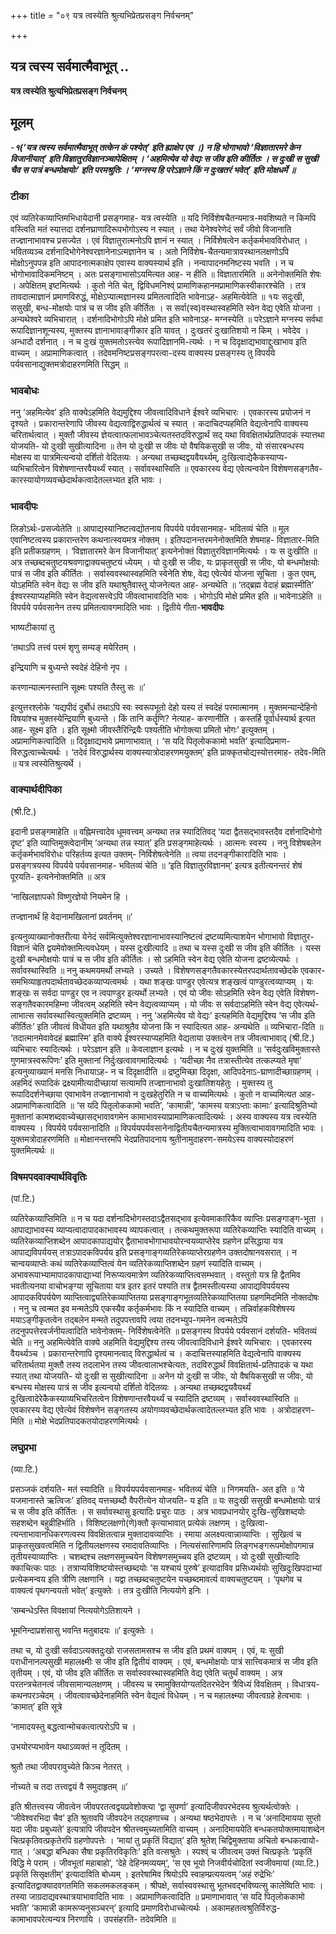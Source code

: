 +++
title = "०९ यत्र त्वस्येति श्रुत्यभिप्रेतप्रसङ्ग निर्वचनम्"

+++


## यत्र त्वस्य सर्वमात्मैवाभूत् ..

**यत्र त्वस्येति श्रुत्यभिप्रेतप्रसङ्ग निर्वचनम्**

## **मूलम्**

-***१(‘यत्र त्वस्य सर्वमात्मैवाभूत् तत्केन कं पश्येत्’ इति ह्याक्षेप एव ।) न हि भोगाभावो ‘विज्ञातारमरे केन विजानीयात्’ इति विज्ञातुरविज्ञानञ्चापेक्षितम् । ‘अहमित्येव यो वेद्यः स जीव इति कीर्तितः । स दुःखी स सुखी चैव स पात्रं बन्धमोक्षयोः’ इति परमश्रुतिः । ‘मग्नस्य हि परेऽज्ञाने किं न दुःखतरं भवेत्’ इति मोक्षधर्मे ॥***

### **टीका** 

एवं व्यतिरेकव्याप्तिमभिधायेदानी प्रसङ्गमाह- यत्र त्वस्येति ॥ यदि निर्विशेषचैतन्यमात्र-मवशिष्यते न किमपि वस्त्विति मतं स्यात्तदा दर्शनघ्राणादिरूपभोगोऽस्य न स्यात् । तथा येनेश्वरेणेदं सर्वं जीवो विजानाति तज्ज्ञानाभावश्च प्रसज्येत । एवं विज्ञातुरात्मनोऽपि ज्ञानं न स्यात् । निर्विशेषत्वेन कर्तृकर्मभावविरोधात् । भवितव्यञ्च दर्शनादिभोगेनेश्वरज्ञानेनाऽत्मज्ञानेन च । अतो निर्विशेष-चैतन्यमात्रावस्थानलक्षणोऽपि मोक्षोऽनुपपन्न इति आपादनात्मकाक्षेप एवास्य वाक्यस्यार्थ इति । नन्वापादनमनिष्टस्य भवति । न च भोगोभावादिकमनिष्टम् । अतः प्रसङ्गाभासोऽयमित्यत आह- न हीति ॥ विज्ञातारमिति ॥ अनेनोक्तमिति शेषः । अपेक्षितम् इष्टमित्यर्थः । कुतो नेति चेत्, द्विविधमनिश्व्ं प्रामाणिकहानमप्रामाणिकस्वीकारश्चेति । तत्र तावदात्माज्ञानं प्रमाणविरुद्धं, मोक्षेऽप्यात्मज्ञानस्य प्रमितत्वादिति भावेनाऽह- अहमित्येवेति ॥ १यः सदुःखी, ससुखी, बन्ध-मोक्षयोः पात्रं च
स जीव इति कीर्तितः । स सर्वा(स्व)वस्थास्वहमिति स्वेन वेद्य एवेति योजना । अन्यथेश्वरे व्यभिचारात् । दर्शनादिभोगोऽपि मोक्षे प्रमित इति भावेनाऽह- मग्नस्येति ॥ परेऽज्ञाने मग्नस्य सर्वथा रूपादिज्ञानशून्यस्य, मुक्तस्य ज्ञानाभावाङ्गीकार इति यावत् । दुःखतरं दुःखातिशयो न किम् । भवेदेव । अन्धादौ दर्शनात् । न च दुःखं युक्तमतोऽस्त्येव रूपादिज्ञानमि-त्यर्थः । न च दिदृक्षाद्यभावाद्दुःखाभाव इति वाच्यम् । अप्रामाणिकत्वात् । तदेवमनिष्टप्रसङ्गपरत्वा-दस्य वाक्यस्य प्रसङ्गस्य तु विपर्यये पर्यवसानाद्युक्तमत्रोदाहरणमिति सिद्धम् ॥

### **भावबोधः** 

ननु ‘अहमित्येव’ इति वाक्येऽहमिति वेद्यमुद्दिश्य जीवत्वादिविधाने ईश्वरे व्यभिचारः । एवकारस्य प्रयोजनं न दृश्यते । प्रकारान्तरेणापि जीवस्य वेद्यत्वाद्विरुद्धार्थत्वं च स्यात् । कदाचिदप्यहमिति वेद्यत्वेनापि वाक्यस्य चरितार्थत्वात् । मुक्तौ जीवस्य ज्ञेयत्वात्फलाभावञ्चेत्यतस्तदविरुद्धार्थं सद् यथा विवक्षितार्थप्रतिपादकं स्यात्तथा योजयति- यो दुःखी सुखीत्यादिना ॥ तेन यो दुःखी स जीवः यो वैषयिकसुखी स जीवः, यो संसारबन्धस्य मोक्षस्य वा पात्रमित्यन्वयो दर्शितो वेदितव्यः । अन्यथा तच्छब्दद्वयवैयर्थ्यम्, दुःखित्वाद्येकैकस्याप्य-व्यभिचारित्वेन विशेषणान्तरवैयर्थ्यं स्यात् । सर्वावस्थास्विति ॥ एवकारस्य वेद्य एवेत्यन्वयेन विशेषणसङ्गतैव-कारस्यायोगव्यवच्छेदार्थकत्वादेतल्लभ्यत इति भावः ।

### **भावदीपः** 

लिङोऽर्थः-प्रसज्येतेति ॥ आपाद्यस्यानिष्टत्वद्योतनाय विपर्यये पर्यवसानमाह- भवितव्यं चेति ॥ मूल एवानिष्टत्वस्य प्रकारान्तरेण कथनात्स्वयमत्र नोक्तम् । इतिपदानन्तरमनेनोक्तमिति शेषमाह- विज्ञातार-मिति इति प्रतीकग्रहणम् । ‘विज्ञातारमरे केन विजानीयात्’ इत्यनेनोक्तं विज्ञातुरविज्ञानमित्यर्थः । यः स दुःखीति ॥ अत्र तच्छब्दचतुष्टयश्रवणाद्वाक्यचतुष्टयं ध्येयम् । यो दुःखी स जीवः, यः प्राकृतसुखी स जीवः, यो बन्धमोक्षयोः पात्रं स जीव इति कीर्तितः ।
सर्वास्ववस्थास्वहमिति स्वेनेति शेषः, वेद्य एवेत्येवं योजना सूचिता । कुत एवम्, योऽहमिति स्वेन वेद्यः स जीव इति यथाश्रुतैवास्तु योजनेत्यत आह- अन्यथेति ॥ ‘तद्ब्रह्म वेदाहं ब्रह्मास्मीति’ ईश्वरस्याप्यहमिति स्वेन वेद्यत्वसत्त्वेऽपि जीवत्वाभावादिति भावः । भोगोऽपि मोक्षे प्रमित इति ॥ भावेनाऽहेति ॥ विपर्यये पर्यवसानेन तस्य प्रमितत्वावगमादिति भावः । द्वितीये गीता-**भावदीपः** 

भाष्यटीकायां तु

‘तथाऽपि तत्त्वं परमं शृणु सम्यङ् मयेरितम् ।

इन्द्रियाणि च बुध्यन्ते स्वदेहं देहिनो नृप ।

करणान्यात्मनस्तानि सूक्ष्मः पश्यति तैस्तु सः ॥’

इत्युत्तरश्लोके ‘यद्यपीदं दुर्बोधं तथाऽपि स्वः स्वरूपभूतो देहो यस्य तं स्वदेहं परमात्मानम् । मुक्तमन्यान्देहिनो विषयांश्च मुक्तस्येन्द्रियाणि बुध्यन्ते । किं तानि कर्तॄणि? नेत्याह- करणानीति । कस्तर्हि पूर्वार्धस्यार्थ इत्यत आह- सूक्ष्म इति । इति सूक्ष्मो जीवस्तैरिन्द्रियैः पश्यतीति भोगोक्त्या प्रमितो भोगः’ इत्युक्तम् । अप्रामाणिकत्वादिति ॥ दिदृक्षाद्यभावे प्रमाणाभावात् । ‘स यदि पितृलोककामो भवति’ इत्यादिप्रमाण-विरुद्धत्वाच्चेत्यर्थः । ‘तदेवं विरुद्धार्थस्य वाक्यस्यात्रोदाहरणमयुक्तम्’ इति प्राक्कृतचोद्यस्योत्तरमाह- तदेव-मिति ॥ यत्र त्वस्येतिश्रुत्यर्थे ।

### **वाक्यार्थदीपिका**

(श्री.टि.)

इदानी प्रसङ्गमाहेति ॥ वह्निमत्त्वादेव धूमवत्त्वम् अन्यथा तन्न स्यादितिवद् ‘यदा द्वैतसद्भावस्तदैव दर्शनादिभोगो दृष्ट’ इति व्याप्तिमुक्त्वेदानीम् ‘अन्यथा तन्न स्यात्’ इति प्रसङ्गमाहेत्यर्थः । आत्मनः स्वस्य । ननु विशेषबलेन कर्तृकर्मभावविरोधः परिहर्तव्य इत्यत उक्तम्- निर्विशेषत्वेनेति ॥ त्वया तदनङ्गीकारादिति भावः । प्रसङ्गत्रयस्य विपर्यये पर्यवसानमाह- भवितव्यं चेति ॥ ‘इति विज्ञातुरविज्ञानम्’ इत्यत्र इतीत्यनन्तरं शेषं पूरयति- इत्यनेनोक्तमिति ॥ अत्र

‘नाखिलज्ञापको विष्णुरज्ञेयो नियमेन हि ।

तज्ज्ञानार्थं हि वेदानामखिलानां प्रवर्तनम् ॥’

इत्यनुव्याख्यानोक्तरीत्या येनेदं सर्वमित्युक्तेश्वरज्ञानाभावस्यानिष्टत्वं द्रष्टव्यमित्याशयेन भोगाभावो विज्ञातुर-विज्ञानं चेति द्वयमेवोक्तमित्यवधेयम् । यस्स दुःखीत्यादि ॥ तथा च यस्स दुःखी स जीव इति कीर्तितः । यस्स दुःखी बन्धमोक्षयोः पात्रं च स जीव इति कीर्तितः । सो ऽहमिति स्वेन वेद्य एवेति योजना द्रष्टव्येत्यर्थः । सर्वावस्थास्विति ॥ ननु कथमयमर्थो लभ्यते । उच्यते । विशेषणसङ्गतैवकारस्येतरपदार्थतावच्छेदके एवकार-समभिव्याहृतपदार्थतावच्छेदकव्याप्यत्वमर्थः । यथा शङ्खः पाण्डुर एवेत्यत्र शङ्खत्वं पाण्डुरत्वव्याप्यम् । यः शङ्खः स सर्वदा पाण्डुर एव न त्वपाण्डुर इत्यर्थो लभ्यते । एवं यो जीवः सोऽहमिति स्वेन वेद्य एवेति विशेषण-सङ्गतैवकारमहिम्ना जीवत्वम् अहमिति स्वेन वेद्यत्वव्याप्यम् । यो जीवः स सर्वदाऽहमिति स्वेन वेद्य एवेत्यर्थ-लाभात्स सर्वावस्थास्वित्युक्तमिति द्रष्टव्यम् । ननु ‘अहमित्येव यो वेद्यः’ इत्यहमिति वेद्यमुद्दिश्य ‘स जीव इति कीर्तितः’ इति जीवत्वं विधीयत इति यथाश्रुतैव योजना किं न स्यादित्यत आह- अन्यथेति ॥ व्यभिचारा-दिति ॥ ‘तदात्मानमेवावेदहं ब्रह्मास्मि’ इति वाक्ये ईश्वरस्याप्यहमिति वेद्यताया उक्तत्वेन तत्र जीवत्वाभावाद् (श्री.टि.) व्यभिचारः स्यादित्यर्थः । परेऽज्ञान इति ॥ केवलाज्ञान इत्यर्थः । न च दुःखं युक्तमिति ॥ ‘सर्वदुःखविमुक्तास्ते गुणमात्रस्वरूपिणः’ इति मुक्तानां निर्दुःखत्वावगमादित्यर्थः । ‘यदीच्छा नैव तत्रास्तीत्येव तत्कल्प्यते मृषा’ इत्यनुव्याख्यानं मनसि निधायाऽह- न च दिदृक्षादीति ॥ द्रष्टुमिच्छा दिदृक्षा, आदिपदेनाऽ-घ्राणादीच्छाग्रहणम् । अहमिदं रूपादिकं द्रक्ष्यामीत्यादीच्छायां सत्यामपि तज्ज्ञानाभावो दुःखातिशयहेतुः । मुक्तस्य तु रूपादिदर्शनेच्छाया एवाभावेन तज्ज्ञानाभावो न दुःखहेतुरिति न च वाच्यमित्यर्थः । कुतो न वाच्यमित्यत आह- अप्रामाणिकत्वादिति ॥ ‘स यदि पितृलोककामो भवति’, ‘कामान्नी’, ‘कामस्य यत्राऽप्ताः कामाः’ इत्यादिश्रुतिभ्यो मुक्तानां कामशब्दवाच्येच्छासद्भावावगमेन कामाभावस्याप्रामाणिकत्वादित्यर्थः । अस्य वाक्यस्य यत्र त्वस्येति वाक्यस्य । विपर्यये पर्यवसानादिति ॥ विपर्ययपर्यवसानेनाद्वितीयचैतन्यमात्रस्य मुक्तित्वाभावावगमादिति भावः । युक्तमत्रोदाहरणमिति ॥ मोक्षानन्तरमपि भेदप्रतिपादनाय श्रुतीनामुदाहरण-समयेऽस्य वाक्यस्योदाहरणं युक्तमित्यर्थः ॥

### **विषमपदवाक्यार्थविवृतिः**

(पां.टि.)

व्यतिरेकव्याप्तिमिति ॥ न च यदा दर्शनादिभोगस्तदाऽद्वैतसद्भाव इत्येवमाकारिकैव व्याप्तिः प्रसङ्गाङ्ग-भूता । आपाद्याभावस्य व्याप्यत्वादापादकाभावस्य व्यापकत्वात् । तत्कथमुक्तरूपा व्यतिरेकव्याप्तिः स्यादिति वाच्यम् । व्यतिरेकव्याप्तिशब्देन आपादकापाद्ययोर् द्वैताभावभोगाभावयोरन्वयव्याप्तेरेव ग्रहणेन प्रसिद्धाया यत्र आपाद्यविपर्ययस् तत्राऽपादकविपर्यय इति प्रसङ्गाङ्गव्यतिरेकव्याप्तेरग्रहणेन उक्तदोषानवसरात् । न चान्वयव्याप्तेः कथं व्यतिरेकव्याप्तित्वं येन व्यतिरेकव्याप्तिशब्देन ग्रहणं स्यादिति वाच्यम् । अभावरूपाभ्यामापादकापाद्याभ्यां निरूप्यत्वमात्रेण व्यतिरेकव्याप्तित्वसम्भवात् । वस्तुतो यत्र हि द्वैतमिव भवतीत्यनया वाचोभङ्ग्या सूचिताया यत्र इतर इतरं पश्यति तत्र द्वैतमस्तीत्यस्या आपाद्यविपर्ययस्य आपादकविपर्ययेण व्याप्तित्वाद्व्यतिरेकव्याप्तितया प्रसङ्गाङ्गभूतव्यतिरेकव्याप्तितया ग्रहणमिदमिति नोक्तदोषः । ननु च त्वन्मत इव मन्मतेऽपि एकस्यैव कर्तृकर्मभावः किं न स्यादिति वाच्यम् । तन्निर्वाहकविशेषस्य मयाऽङ्गीकृतत्वेन तद्बलेन मन्मते तदुपपत्तावपि त्वया तदनभ्युप-गमनेन त्वन्मतेऽपि तदनुपपत्तेरवर्जनीयत्वादिति भावेनोक्तम्- निर्विशेषत्वेनेति ॥ प्रसङ्गस्य विपर्यये पर्यवसानं दर्शयति- भवितव्यं चेति ॥ ननु अहमित्येवेति वाक्ये अहमिति वेद्यमुद्दिश्य तस्य जीवत्वादिविधाने ईश्वरे व्यभिचारः । एवकारस्य वैयर्थ्यञ्च । प्रकारान्तरेणापि दृश्यमानत्वाद् विरुद्धार्थत्वं च । कदाचित्तस्याहमिति वेद्यत्वेनापि वाक्यस्य चरितार्थतया मुक्तौ तस्य तदलाभेन तस्य जीवत्वालाभश्चेत्यतः, तदविरुद्धार्थं विवक्षितार्थ-प्रतिपादकं च यथा स्यात् तथा योजयति- यो दुःखी स सुखीत्यादिना ॥ अनेन यो दुःखी स जीवः, यो वैषयिकसुखी स जीवः, यो बन्धस्य मोक्षस्य पात्रं स जीव इत्यन्वयो दर्शितो वेदितव्यः । अन्यथा तच्छब्दद्वयवैयर्थ्यं दुःखित्वादेरेकैकस्याव्यभिचरितत्वेन विशेषणान्तरवैयर्थ्यं च स्यादिति द्रष्टव्यम् । सर्वास्ववस्थास्विति ॥ एवकारस्य वेद्य एवेत्येवं विशेषणेन सङ्गतस्य अयोगव्यवच्छेदार्थकत्वादेतल्लभ्यत इति भावः । अत्रोदाहरण-मिति ॥ मोक्षे भेदप्रतिपादकतयोदाहरणमित्यर्थः ।

### **लघुप्रभा** 

(व्या.टि.)

प्रसञ्जकं दर्शयति- मतं स्यादिति ॥ विपर्ययपर्यवसानमाह- भवितव्यं चेति ॥ निगमयति- अत इति ॥ ‘ये यजमानास्ते ऋत्विजः’ इतिवद् यत्तच्छब्दौ वैपरीत्येन योजयति- य इति ॥ यः सदुःखी ससुखी बन्धमोक्षयोः पात्रं च स जीव इति कीर्तितः । स सर्वावस्थासु इत्यादिः प्रचुरः पाठः । अत्र भावप्रधानयोर् दुःखि-सुखिशब्दयोः सहशब्देन बहुव्रीहिर्भाति । विशिष्टलक्षणो(णे)क्तौ कृत्याभावात् प्रत्येकं लक्षणम् । दुःखित्वा-त्यन्ताभावानधिकरणत्वस्य विवक्षितत्वान्न मुक्तादावव्याप्तिः । रमाया अलक्ष्यत्वान्नाव्याप्तिः । सुखित्वं च प्राकृतसुखवत्वमिति न द्वितीयलक्षणस्य रमादावतिव्याप्तिः । नित्यसंसारिणामपि लिङ्गभङ्गरूपमोक्षोपगमान्न तृतीयस्याव्याप्तिः । चशब्दश्च लक्षणसमुच्चयेन विशेषणसमुच्चय इति द्रष्टव्यम् । यो दुःखी सुखीत्यादिः क्काचित्कः पाठः । तत्राप्यविशिष्टयोस्तच्छब्दयोः ‘स यश्चायं पुरुषे’ इत्यादाविव प्रसिध्यर्थयोः सुखिदुःखिपदाभ्यां प्रत्येकमन्वय इति त्रीणि लक्षणानि । यद्वा तच्छब्दचतुष्टयेन यच्छब्दमावर्त्य वाक्यचतुष्टयम् । ‘पृथगेव च वाक्यत्वं पृथगन्वयतो भवेत्’ इत्युक्तेः । तत्र दुःखीति नित्ययोगे इनिः ।

‘सम्बन्धेऽस्ति विवक्षायां नित्ययोगेऽतिशायने ।

भूमनिन्दाप्रशंसासु भवन्ति मतुबादयः ॥’ इत्युक्तेः ।

तथा च, यो दुःखी सर्वदाऽत्यक्तदुःखो राजसतामसश्च स जीव इति प्रथमं वाक्यम् । एवं, यः सुखी पराधीनानल्पसुखी महालक्ष्मीः स जीव इति द्वितीयं वाक्यम् । एवं, बन्धमोक्षयोः पात्रं सात्त्विकमात्रं स जीव इति तृतीयम् । एवं, यो जीव इति कीर्तितः स सर्वास्ववस्थास्वहमिति वेद्य एवेति चतुर्थं वाक्यम् । अत्र परतन्त्रचेतनत्वं जीवसामान्यलक्षणम् । जीवस्य च रमामुक्तियोग्यतदितरभेदेन त्रैविध्यं विवक्षितम् । विधात्रय-कथनपरञ्चेदम् । जीवत्वावच्छेदेनाहमिति स्वेन वेद्यत्वं विधेयम् । न च महालक्ष्म्या जीवत्वग्रहे हेत्वभावः । ‘कामात्’ इति सूत्रे

‘नामादयस्तु बद्धत्वान्मोचकत्वात्परोऽपि च ।

उभयोरप्यभावेन यथाऽव्यक्तं न तूदितम् ।

श्रुतौ तथा जीवपरावुच्येते किञ्च नेतरत् ।

नोच्यते च तदा तत्त्वद्वयं वै समुदाहृतम् ॥’

इति श्रीतत्त्वस्य जीवत्वेन जीवपरतत्वद्वयप्रवेशोक्त्या ‘द्वा सुपर्णा’ इत्यादिजीवपरभेदस्य श्रुत्यर्थत्वोक्तेः । ‘जीवेश्वरभिदा चैव’ इति श्रुतावपि जीवपदेन तद्ग्रहणाच्च । अन्यथा षष्ठभेदापत्तेः । न च ‘अनादिमायया सुप्तो यदा जीवः प्रबुध्यते’ इत्यत्रापि जीवपदेन श्रीतत्त्वमुच्यतामिति वाच्यम् । अनादिमाययेति बन्धकतयोक्तमायाशब्देन चित्प्रकृतिवत्प्रकृतेरपि ग्रहणोपपत्तेः । ‘मायां तु प्रकृतिं विद्यात्’ इति श्रुतेश् चिद्विमुक्ताया अचितो बन्धकत्वायो-गात् । ‘अबद्धा बन्धिका सैषा प्रकृतिरविकृतिः’ इति वत्सश्रुतेः । स्पश्व्ं च जीवत्वम् उक्तं चित्प्रकृतेः ‘प्रकृतिं विद्धि मे पराम् । जीवभूतां महाबाहो’, ‘देहे देहिनमव्ययम्‘, ‘स एव भूयो निजवीर्यचोदितां स्वजीवमायां (व्या.टि.) प्रकृतिं सिसृक्षतीम्’ इत्यादाविति बोध्यम् । इतरेषामिव श्रियोऽपि स्वाहम्प्रत्ययत्वम् ‘अहं रुद्रेभिः’ इत्यादितद्वाक्यादवगतमिति सकलमकलङ्कम् । श्रीपक्षे, सर्वास्ववस्थासु भूतभवद्भविष्यत्सु कालेष्विति भावः । तस्या जाग्रदाद्यवस्थात्रयाभावादिति भावः । अप्रामाणिकत्वादिति ॥ प्रमाणाभावात् ‘स यदि पितृलोककामो भवति’ ‘कामान्नी कामरूप्यनुसञ्चरन्’ इत्यादि प्रमाणविरोधाच्चेत्यर्थः । अकामहतत्वश्रुतिर्विरुद्ध-कामाभावपरेत्यन्यत्र निरणायि । उपसंहरति- तदेवमिति ॥

